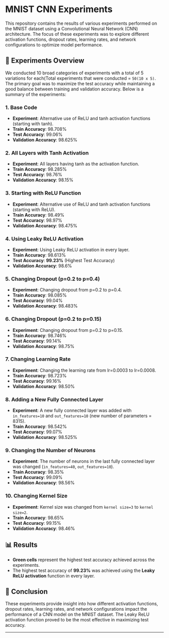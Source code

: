 

# MNIST CNN Experiments

This repository contains the results of various experiments performed on the MNIST dataset using a Convolutional Neural Network (CNN) architecture. The focus of these experiments was to explore different activation functions, dropout rates, learning rates, and network configurations to optimize model performance.

## 🧪 **Experiments Overview**

We conducted 10 broad categories of experiments with a total of 5 variations for each(Total experiments that were conducted = `50(10 x 5)`. The primary goal was to maximize the test accuracy while maintaining a good balance between training and validation accuracy. Below is a summary of the experiments:

### 1. **Base Code**
   - **Experiment**: Alternative use of ReLU and tanh activation functions (starting with tanh).
   - **Train Accuracy**: 98.708%
   - **Test Accuracy**: 99.06%
   - **Validation Accuracy**: 98.625%

### 2. **All Layers with Tanh Activation**
   - **Experiment**: All layers having tanh as the activation function.
   - **Train Accuracy**: 98.285%
   - **Test Accuracy**: 98.76%
   - **Validation Accuracy**: 98.15%

### 3. **Starting with ReLU Function**
   - **Experiment**: Alternative use of ReLU and tanh activation functions (starting with ReLU).
   - **Train Accuracy**: 98.49%
   - **Test Accuracy**: 98.97%
   - **Validation Accuracy**: 98.475%

### 4. **Using Leaky ReLU Activation**
   - **Experiment**: Using Leaky ReLU activation in every layer.
   - **Train Accuracy**: 98.613%
   - **Test Accuracy**: **99.23%** (Highest Test Accuracy)
   - **Validation Accuracy**: 98.6%

### 5. **Changing Dropout (p=0.2 to p=0.4)**
   - **Experiment**: Changing dropout from p=0.2 to p=0.4.
   - **Train Accuracy**: 98.085%
   - **Test Accuracy**: 99.04%
   - **Validation Accuracy**: 98.483%

### 6. **Changing Dropout (p=0.2 to p=0.15)**
   - **Experiment**: Changing dropout from p=0.2 to p=0.15.
   - **Train Accuracy**: 98.746%
   - **Test Accuracy**: 99.14%
   - **Validation Accuracy**: 98.75%

### 7. **Changing Learning Rate**
   - **Experiment**: Changing the learning rate from lr=0.0003 to lr=0.0008.
   - **Train Accuracy**: 98.723%
   - **Test Accuracy**: 99.16%
   - **Validation Accuracy**: 98.50%

### 8. **Adding a New Fully Connected Layer**
   - **Experiment**: A new fully connected layer was added with `in_features=10` and `out_features=10` (new number of parameters = 8315).
   - **Train Accuracy**: 98.542%
   - **Test Accuracy**: 99.07%
   - **Validation Accuracy**: 98.525%

### 9. **Changing the Number of Neurons**
   - **Experiment**: The number of neurons in the last fully connected layer was changed (`in_features=40`, `out_features=10`).
   - **Train Accuracy**: 98.35%
   - **Test Accuracy**: 99.09%
   - **Validation Accuracy**: 98.56%

### 10. **Changing Kernel Size**
   - **Experiment**: Kernel size was changed from `kernel size=3` to `kernel size=2`.
   - **Train Accuracy**: 98.65%
   - **Test Accuracy**: 99.15%
   - **Validation Accuracy**: 98.46%

## 📊 **Results**

- **Green cells** represent the highest test accuracy achieved across the experiments.
- The highest test accuracy of **99.23%** was achieved using the **Leaky ReLU activation** function in every layer.

## 📝 **Conclusion**

These experiments provide insight into how different activation functions, dropout rates, learning rates, and network configurations impact the performance of a CNN model on the MNIST dataset. The Leaky ReLU activation function proved to be the most effective in maximizing test accuracy.

---

